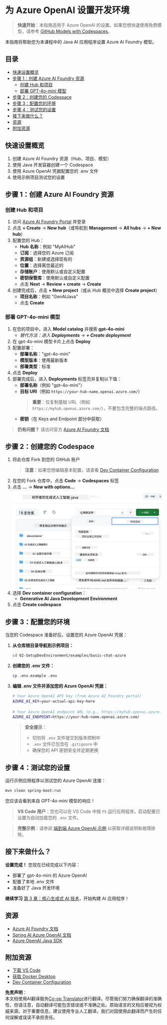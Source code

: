 <!--
CO_OP_TRANSLATOR_METADATA:
{
  "original_hash": "bfdb4b4eadbee3a59ef742439f58326a",
  "translation_date": "2025-07-27T12:54:41+00:00",
  "source_file": "02-SetupDevEnvironment/getting-started-azure-openai.md",
  "language_code": "zh"
}
-->
# 为 Azure OpenAI 设置开发环境

> **快速开始**：本指南适用于 Azure OpenAI 的设置。如果您想快速使用免费模型，请参考 [GitHub Models with Codespaces](./README.md#quick-start-cloud)。

本指南将帮助您为本课程中的 Java AI 应用程序设置 Azure AI Foundry 模型。

## 目录

- [快速设置概览](../../../02-SetupDevEnvironment)
- [步骤 1：创建 Azure AI Foundry 资源](../../../02-SetupDevEnvironment)
  - [创建 Hub 和项目](../../../02-SetupDevEnvironment)
  - [部署 GPT-4o-mini 模型](../../../02-SetupDevEnvironment)
- [步骤 2：创建您的 Codespace](../../../02-SetupDevEnvironment)
- [步骤 3：配置您的环境](../../../02-SetupDevEnvironment)
- [步骤 4：测试您的设置](../../../02-SetupDevEnvironment)
- [接下来做什么？](../../../02-SetupDevEnvironment)
- [资源](../../../02-SetupDevEnvironment)
- [附加资源](../../../02-SetupDevEnvironment)

## 快速设置概览

1. 创建 Azure AI Foundry 资源（Hub、项目、模型）
2. 使用 Java 开发容器创建一个 Codespace
3. 使用 Azure OpenAI 凭据配置您的 .env 文件
4. 使用示例项目测试您的设置

## 步骤 1：创建 Azure AI Foundry 资源

### 创建 Hub 和项目

1. 访问 [Azure AI Foundry Portal](https://ai.azure.com/) 并登录
2. 点击 **+ Create** → **New hub**（或导航到 **Management** → **All hubs** → **+ New hub**）
3. 配置您的 Hub：
   - **Hub 名称**：例如 "MyAIHub"
   - **订阅**：选择您的 Azure 订阅
   - **资源组**：新建或选择现有的
   - **位置**：选择离您最近的
   - **存储账户**：使用默认或自定义配置
   - **密钥保管库**：使用默认或自定义配置
   - 点击 **Next** → **Review + create** → **Create**
4. 创建完成后，点击 **+ New project**（或从 Hub 概览中选择 **Create project**）
   - **项目名称**：例如 "GenAIJava"
   - 点击 **Create**

### 部署 GPT-4o-mini 模型

1. 在您的项目中，进入 **Model catalog** 并搜索 **gpt-4o-mini**
   - *替代方法：进入 **Deployments** → **+ Create deployment***
2. 在 gpt-4o-mini 模型卡片上点击 **Deploy**
3. 配置部署：
   - **部署名称**："gpt-4o-mini"
   - **模型版本**：使用最新版本
   - **部署类型**：标准
4. 点击 **Deploy**
5. 部署完成后，进入 **Deployments** 标签页并复制以下值：
   - **部署名称**（例如 "gpt-4o-mini"）
   - **目标 URI**（例如 `https://your-hub-name.openai.azure.com/`）  
      > **重要**：仅复制基础 URL（例如 `https://myhub.openai.azure.com/`），不要包含完整的端点路径。
   - **密钥**（在 Keys and Endpoint 部分中获取）

> **仍有问题？** 请访问官方 [Azure AI Foundry 文档](https://learn.microsoft.com/azure/ai-foundry/how-to/create-projects?tabs=ai-foundry&pivots=hub-project)

## 步骤 2：创建您的 Codespace

1. 将此仓库 Fork 到您的 GitHub 账户
   > **注意**：如果您想编辑基本配置，请查看 [Dev Container Configuration](../../../.devcontainer/devcontainer.json)
2. 在您的 Fork 仓库中，点击 **Code** → **Codespaces** 标签
3. 点击 **...** → **New with options...**  
![创建带选项的 Codespace](../../../translated_images/codespaces.9945ded8ceb431a58e8bee7f212e8c62b55733b7e302fd58194fadc95472fa3c.zh.png)
4. 选择 **Dev container configuration**： 
   - **Generative AI Java Development Environment**
5. 点击 **Create codespace**

## 步骤 3：配置您的环境

当您的 Codespace 准备好后，设置您的 Azure OpenAI 凭据：

1. **从仓库根目录导航到示例项目：**  
   ```bash
   cd 02-SetupDevEnvironment/examples/basic-chat-azure
   ```

2. **创建您的 .env 文件：**  
   ```bash
   cp .env.example .env
   ```

3. **编辑 .env 文件并添加您的 Azure OpenAI 凭据：**  
   ```bash
   # Your Azure OpenAI API key (from Azure AI Foundry portal)
   AZURE_AI_KEY=your-actual-api-key-here
   
   # Your Azure OpenAI endpoint URL (e.g., https://myhub.openai.azure.com/)
   AZURE_AI_ENDPOINT=https://your-hub-name.openai.azure.com/
   ```

   > **安全提示**：  
   > - 切勿将 `.env` 文件提交到版本控制中  
   > - `.env` 文件已包含在 `.gitignore` 中  
   > - 确保您的 API 密钥安全并定期更换

## 步骤 4：测试您的设置

运行示例应用程序以测试您的 Azure OpenAI 连接：

```bash
mvn clean spring-boot:run
```

您应该会看到来自 GPT-4o-mini 模型的响应！

> **VS Code 用户**：您也可以在 VS Code 中按 `F5` 运行应用程序。启动配置已设置为自动加载您的 `.env` 文件。

> **完整示例**：请参阅 [端到端 Azure OpenAI 示例](./examples/basic-chat-azure/README.md) 以获取详细说明和故障排除。

## 接下来做什么？

**设置完成！** 您现在已经完成以下内容：
- 部署了 gpt-4o-mini 的 Azure OpenAI
- 配置了本地 .env 文件
- 准备好了 Java 开发环境

**继续学习** [第 3 章：核心生成式 AI 技术](../03-CoreGenerativeAITechniques/README.md)，开始构建 AI 应用程序！

## 资源

- [Azure AI Foundry 文档](https://learn.microsoft.com/azure/ai-services/)
- [Spring AI Azure OpenAI 文档](https://docs.spring.io/spring-ai/reference/api/clients/azure-openai-chat.html)
- [Azure OpenAI Java SDK](https://learn.microsoft.com/java/api/overview/azure/ai-openai-readme)

## 附加资源

- [下载 VS Code](https://code.visualstudio.com/Download)
- [获取 Docker Desktop](https://www.docker.com/products/docker-desktop)
- [Dev Container Configuration](../../../.devcontainer/devcontainer.json)

**免责声明**：  
本文档使用AI翻译服务[Co-op Translator](https://github.com/Azure/co-op-translator)进行翻译。尽管我们努力确保翻译的准确性，但请注意，自动翻译可能包含错误或不准确之处。原始语言的文档应被视为权威来源。对于重要信息，建议使用专业人工翻译。我们对因使用此翻译而产生的任何误解或误读不承担责任。